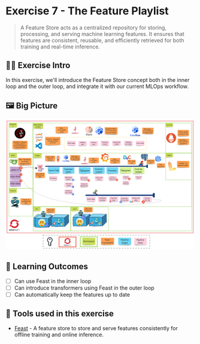# Exercise 7 - The Feature Playlist
>  A Feature Store acts as a centralized repository for storing, processing, and serving machine learning features. It ensures that features are consistent, reusable, and efficiently retrieved for both training and real-time inference.

## 👨‍🍳 Exercise Intro
In this exercise, we'll introduce the Feature Store concept both in the inner loop and the outer loop, and integrate it with our current MLOps workflow.

## 🖼️ Big Picture

![big-picture-feast.jpg](./images/big-picture-feast.jpg)

## 🔮 Learning Outcomes
- [ ] Can use Feast in the inner loop
- [ ] Can introduce transformers using Feast in the outer loop
- [ ] Can automatically keep the features up to date

## 🔨 Tools used in this exercise
* <span style="color:blue;">[Feast](https://feast.dev/)</span> - A feature store to store and serve features consistently for offline training and online inference.
